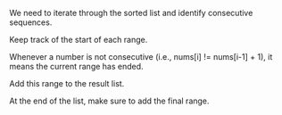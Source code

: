 We need to iterate through the sorted list and identify consecutive sequences.

Keep track of the start of each range.

Whenever a number is not consecutive (i.e., nums[i] != nums[i-1] + 1), it means the current range has ended.

Add this range to the result list.

At the end of the list, make sure to add the final range.
